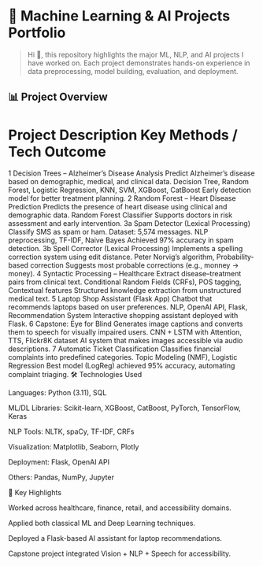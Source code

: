 # 📂 Machine Learning & AI Projects Portfolio
> Hi 👋, this repository highlights the major ML, NLP, and AI projects I have worked on. Each project demonstrates hands-on experience in data preprocessing, model building, evaluation, and deployment.

## 📊 Project Overview
#	Project	Description	Key Methods / Tech	Outcome
1	Decision Trees – Alzheimer’s Disease Analysis	Predict Alzheimer’s disease based on demographic, medical, and clinical data.	Decision Tree, Random Forest, Logistic Regression, KNN, SVM, XGBoost, CatBoost	Early detection model for better treatment planning.
2	Random Forest – Heart Disease Prediction	Predicts the presence of heart disease using clinical and demographic data.	Random Forest Classifier	Supports doctors in risk assessment and early intervention.
3a	Spam Detector (Lexical Processing)	Classify SMS as spam or ham. Dataset: 5,574 messages.	NLP preprocessing, TF-IDF, Naive Bayes	Achieved 97% accuracy in spam detection.
3b	Spell Corrector (Lexical Processing)	Implements a spelling correction system using edit distance.	Peter Norvig’s algorithm, Probability-based correction	Suggests most probable corrections (e.g., monney → money).
4	Syntactic Processing – Healthcare	Extract disease–treatment pairs from clinical text.	Conditional Random Fields (CRFs), POS tagging, Contextual features	Structured knowledge extraction from unstructured medical text.
5	Laptop Shop Assistant (Flask App)	Chatbot that recommends laptops based on user preferences.	NLP, OpenAI API, Flask, Recommendation System	Interactive shopping assistant deployed with Flask.
6	Capstone: Eye for Blind	Generates image captions and converts them to speech for visually impaired users.	CNN + LSTM with Attention, TTS, Flickr8K dataset	AI system that makes images accessible via audio descriptions.
7	Automatic Ticket Classification	Classifies financial complaints into predefined categories.	Topic Modeling (NMF), Logistic Regression	Best model (LogReg) achieved 95% accuracy, automating complaint triaging.
🛠️ Technologies Used

Languages: Python (3.11), SQL

ML/DL Libraries: Scikit-learn, XGBoost, CatBoost, PyTorch, TensorFlow, Keras

NLP Tools: NLTK, spaCy, TF-IDF, CRFs

Visualization: Matplotlib, Seaborn, Plotly

Deployment: Flask, OpenAI API

Others: Pandas, NumPy, Jupyter

🚀 Key Highlights

Worked across healthcare, finance, retail, and accessibility domains.

Applied both classical ML and Deep Learning techniques.

Deployed a Flask-based AI assistant for laptop recommendations.

Capstone project integrated Vision + NLP + Speech for accessibility.
